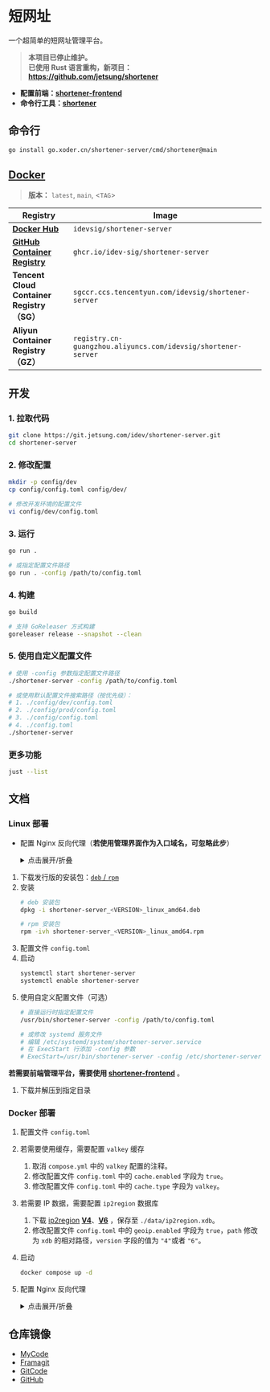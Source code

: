 # 短网址

一个超简单的短网址管理平台。

> **本项目已停止维护。**   
> **已使用 Rust 语言重构，新项目：<https://github.com/jetsung/shortener>**

- **配置前端：[shortener-frontend](https://git.jetsung.com/idev/shortener-frontend)**
- **命令行工具：[shortener](./cmd/shortener/README.md)**

## 命令行
```bash
go install go.xoder.cn/shortener-server/cmd/shortener@main
```

## [Docker](./docker/README.md)

> **版本：** `latest`, `main`, <`TAG`>

| Registry                                                                                   | Image                                                  |
| ------------------------------------------------------------------------------------------ | ------------------------------------------------------ |
| [**Docker Hub**](https://hub.docker.com/r/idevsig/shortener-server/)                                | `idevsig/shortener-server`                                    |
| [**GitHub Container Registry**](https://github.com/idev-sig/shortener-server/pkgs/container/shortener-server) | `ghcr.io/idev-sig/shortener-server`                            |
| **Tencent Cloud Container Registry（SG）**                                                       | `sgccr.ccs.tencentyun.com/idevsig/shortener-server`             |
| **Aliyun Container Registry（GZ）**                                                              | `registry.cn-guangzhou.aliyuncs.com/idevsig/shortener-server` |

## 开发

### 1. 拉取代码
```bash
git clone https://git.jetsung.com/idev/shortener-server.git
cd shortener-server
```

### 2. 修改配置
```bash
mkdir -p config/dev
cp config/config.toml config/dev/

# 修改开发环境的配置文件
vi config/dev/config.toml
```

### 3. 运行
```bash
go run .

# 或指定配置文件路径
go run . -config /path/to/config.toml
```

### 4. 构建
```bash
go build

# 支持 GoReleaser 方式构建
goreleaser release --snapshot --clean
```

### 5. 使用自定义配置文件
```bash
# 使用 -config 参数指定配置文件路径
./shortener-server -config /path/to/config.toml

# 或使用默认配置文件搜索路径（按优先级）：
# 1. ./config/dev/config.toml
# 2. ./config/prod/config.toml
# 3. ./config/config.toml
# 4. ./config.toml
./shortener-server
```

### 更多功能
```bash
just --list
```

## 文档

### Linux 部署

- 配置 Nginx 反向代理（**若使用管理界面作为入口域名，可忽略此步**）
    <details>
    <summary>点击展开/折叠</summary>

    ```nginx
    # 对接 API
    location /api/ {
        proxy_pass   http://127.0.0.1:8080/api/;

        client_max_body_size  1024m;
        proxy_set_header Host $host:$server_port;

        proxy_set_header X-Real-Ip $remote_addr;
        proxy_set_header X-Forwarded-For $proxy_add_x_forwarded_for;
        proxy_set_header X-Forwarded-Proto $scheme;  # 透传 HTTPS 协议标识
        proxy_set_header X-Forwarded-Ssl on;         # 明确 SSL 启用状态

        proxy_http_version 1.1;
        proxy_set_header Upgrade $http_upgrade;
        proxy_set_header Connection "upgrade";
        proxy_connect_timeout 99999;
    }
    ```
    </details>

1. 下载发行版的安装包：[`deb` / `rpm`](https://github.com/idev-sig/shortener-server/releases)
2. 安装
    ```bash
    # deb 安装包
    dpkg -i shortener-server_<VERSION>_linux_amd64.deb

    # rpm 安装包
    rpm -ivh shortener-server_<VERSION>_linux_amd64.rpm
    ```
3. 配置文件 `config.toml`
4. 启动
    ```bash
    systemctl start shortener-server
    systemctl enable shortener-server
    ```
5. 使用自定义配置文件（可选）
    ```bash
    # 直接运行时指定配置文件
    /usr/bin/shortener-server -config /path/to/config.toml
    
    # 或修改 systemd 服务文件
    # 编辑 /etc/systemd/system/shortener-server.service
    # 在 ExecStart 行添加 -config 参数
    # ExecStart=/usr/bin/shortener-server -config /etc/shortener-server/config.toml
    ```

**若需要前端管理平台，需要使用 [shortener-frontend](https://github.com/idev-sig/shortener-frontend/releases)** 。
1. 下载并解压到指定目录

### Docker 部署
1. 配置文件 `config.toml`
2. 若需要使用缓存，需要配置 `valkey` 缓存
    1. 取消 `compose.yml` 中的 `valkey` 配置的注释。
    2. 修改配置文件 `config.toml` 中的 `cache.enabled` 字段为 `true`。
    3. 修改配置文件 `config.toml` 中的 `cache.type` 字段为 `valkey`。
3. 若需要 IP 数据，需要配置 `ip2region` 数据库
    1. 下载 [ip2region](https://github.com/lionsoul2014/ip2region/blob/master/data/) [**V4**](https://github.com/lionsoul2014/ip2region/raw/refs/heads/master/data/ip2region_v4.xdb)、[**V6**](https://github.com/lionsoul2014/ip2region/raw/refs/heads/master/data/ip2region_v6.xdb) ，保存至 `./data/ip2region.xdb`。
    2. 修改配置文件 `config.toml` 中的 `geoip.enabled` 字段为 `true`，`path` 修改为 `xdb` 的相对路径，`version` 字段的值为 `"4"`或者 `"6"`。
4. 启动
    ```bash
    docker compose up -d
    ```
5. 配置 Nginx 反向代理
    <details>
    <summary>点击展开/折叠</summary>

    ```nginx
    # 前端配置
    location / {
        proxy_pass   http://127.0.0.1:8080;

        client_max_body_size  1024m;
        proxy_set_header Host $host:$server_port;

        proxy_set_header X-Real-Ip $remote_addr;
        proxy_set_header X-Forwarded-For $proxy_add_x_forwarded_for;
        proxy_set_header X-Forwarded-Proto $scheme;  # 透传 HTTPS 协议标识
        proxy_set_header X-Forwarded-Ssl on;         # 明确 SSL 启用状态

        proxy_http_version 1.1;
        proxy_set_header Upgrade $http_upgrade;
        proxy_set_header Connection "upgrade";
        proxy_connect_timeout 99999;
    }
    ```
    </details>

## 仓库镜像

- [MyCode](https://git.jetsung.com/idev/shortener-server)
- [Framagit](https://framagit.org/idev/shortener-server)
- [GitCode](https://gitcode.com/idev/shortener-server)
- [GitHub](https://github.com/idev-sig/shortener-server)
